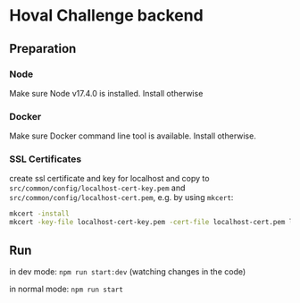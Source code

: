 # Hoval Challenge backend

## Preparation

### Node
Make sure Node v17.4.0 is installed. Install otherwise

### Docker
Make sure Docker command line tool is available. Install otherwise.

### SSL Certificates

create ssl certificate and key for localhost and copy to `src/common/config/localhost-cert-key.pem` and `src/common/config/localhost-cert.pem`, e.g. by using `mkcert`:

```bash
mkcert -install
mkcert -key-file localhost-cert-key.pem -cert-file localhost-cert.pem localhost
```

## Run

in dev mode: `npm run start:dev` (watching changes in the code)

in normal mode: `npm run start`


